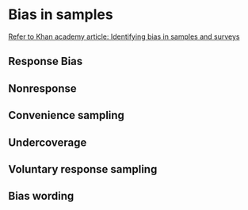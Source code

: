 # Bias in samples
[Refer to Khan academy article: Identifying bias in samples and surveys](https://www.khanacademy.org/math/ap-statistics/gathering-data-ap/modal/a/identifying-bias-in-samples-and-surveys)

## Response Bias


## Nonresponse


## Convenience sampling


## Undercoverage


## Voluntary response sampling


## Bias wording